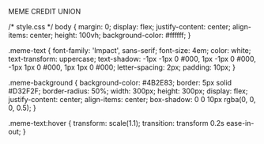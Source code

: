 <!DOCTYPE html>
<html lang="en">
<head>
    <meta charset="UTF-8">
    <meta name="viewport" content="width=device-width, initial-scale=1.0">
    <title>Meme Credit Union</title>
    <link rel="stylesheet" href="style.css">
</head>
<body>
    <div class="meme-background">
        <p class="meme-text">MEME CREDIT UNION</p>
    </div>
</body>
</html>

/* style.css */
body {
    margin: 0;
    display: flex;
    justify-content: center;
    align-items: center;
    height: 100vh;
    background-color: #ffffff;
}

.meme-text {
    font-family: 'Impact', sans-serif;
    font-size: 4em;
    color: white;
    text-transform: uppercase;
    text-shadow: -1px -1px 0 #000, 1px -1px 0 #000, -1px 1px 0 #000, 1px 1px 0 #000;
    letter-spacing: 2px;
    padding: 10px;
}

.meme-background {
    background-color: #4B2E83;
    border: 5px solid #D32F2F;
    border-radius: 50%;
    width: 300px;
    height: 300px;
    display: flex;
    justify-content: center;
    align-items: center;
    box-shadow: 0 0 10px rgba(0, 0, 0, 0.5);
}

.meme-text:hover {
    transform: scale(1.1);
    transition: transform 0.2s ease-in-out;
}
